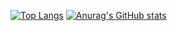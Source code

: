 [![Top Langs](https://github-readme-stats.vercel.app/api/top-langs/?username=dkackman&show_icons=true&theme=transparent)](https://github.com/anuraghazra/github-readme-stats)
[![Anurag's GitHub stats](https://github-readme-stats.vercel.app/api?username=dkackman&show_icons=true&theme=transparent)](https://github.com/anuraghazra/github-readme-stats)
